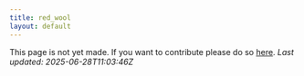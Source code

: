 ```yaml
---
title: red_wool
layout: default
---
```


This page is not yet made. If you want to contribute please do so [here](https://github.com/CrazyH2/Bigstone/blob/wiki/components/red_wool.md).
_Last updated: 2025-06-28T11:03:46Z_
